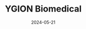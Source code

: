 ---  
layout: startup_page  
title: "YGION Biomedical"  
id: "ybion.bio"  
permalink: "/ygionbiomedicalybion.bio05212024/"  
website: "http://www.ybion.bio/"  
funding_round: "Series A"  
funding_amount: "€15M"  
investors: "An Austrian private trust"  
about: "YGION Biomedical GmbH develops individualized neoantigen-based cancer vaccines. Their YGNITE™ technology platform identifies, produces, and targets the delivery of relevant peptide neoepitopes to activate the patient's immune system. This results in safe, potent, and precise targeted cancer treatment."  
markets: "Biotechnology, Oncology, Immunotherapy"  
hq: "Vienna, Vienna, Austria"  
founded_year: "2022"  
linkedin: "https://www.linkedin.com/company/ygion-biomedical/"  
twitter: ""  
instagram: ""  
facebook: ""  
crunchbase: "https://www.crunchbase.com/organization/ygion-biomedical?utm_source=linkedin&utm_medium=referral&utm_campaign=linkedin_companies&utm_content=profile_cta_anon&trk=funding_crunchbase"  
pitchbook: ""  

date_display: "21-May-2024"  
date: "2024-05-21"

# SEO Optimization  
meta_title: "YGION Biomedical - Series A Funding (€15M)"  
meta_description: "YGION Biomedical, YGION Biomedical GmbH develops individualized neoantigen-based cancer vaccines. Their YGNITE™ technology platform identifies, produces, and targets th..."  
meta_keywords: "YGION Biomedical, Biotechnology, Oncology, Immunotherapy, Series A funding"  
canonical_url: "https://startup.projectstartups.com/ygionbiomedicalybion.bio05212024/"  
---